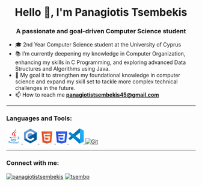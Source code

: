 <h1 align="center">Hello 👋, I'm Panagiotis Tsembekis</h1>
<h3 align="center">A passionate and goal-driven Computer Science student</h3>

- 🎓 2nd Year Computer Science student at the University of Cyprus
- 📚 I’m currently deepening my knowledge in Computer Organization, enhancing my skills in C Programming, and exploring advanced Data Structures and Algorithms using Java.
- 🎯 My goal it to strengthen my foundational knowledge in computer science and expand my skill set to tackle more complex technical challenges in the future.
- 📫 How to reach me **panagiotistsembekis45@gmail.com**

---

<h3 align="left">Languages and Tools:</h3>
<p align="left">
    <a href="https://www.java.com" target="_blank" rel="noreferrer"> 
        <img src="https://raw.githubusercontent.com/devicons/devicon/master/icons/java/java-original.svg" alt="Java" width="40" height="40"/> 
    </a>
    <a href="https://www.cprogramming.com/" target="_blank" rel="noreferrer"> 
        <img src="https://raw.githubusercontent.com/devicons/devicon/master/icons/c/c-original.svg" alt="C" width="40" height="40"/> 
    </a> 
    <a href="" target="_blank" rel="noreferrer"> 
        <img src="./assets/htmllogo.png" alt="HTML" width="40" height="40"/> 
    </a> 
    <a href="" target="_blank" rel="noreferrer"> 
        <img src="./assets/csslogo.png" alt="CSS" width="30" height="40"/> 
    </a> 
    <a href="https://code.visualstudio.com/" target="_blank" rel="noreferrer"> 
        <img src="https://raw.githubusercontent.com/devicons/devicon/master/icons/vscode/vscode-original.svg" alt="VS Code" width="40" height="40"/> 
    </a> 
    <a href="https://git-scm.com/" target="_blank" rel="noreferrer"> 
        <img src="https://img.icons8.com/ios-filled/50/ffffff/git.png" alt="Git" width="40" height="40"/> 
    </a>
</p>

---

<h3 align="left">Connect with me:</h3>
<p align="left">
<a href="https://linkedin.com/in/panagiotis-tsembekis" target="blank"><img align="center" src="https://raw.githubusercontent.com/rahuldkjain/github-profile-readme-generator/master/src/images/icons/Social/linked-in-alt.svg" alt="panagiotistsembekis" height="30" width="40" /></a>
<a href="https://www.leetcode.com/tsembp" target="blank"><img align="center" src="https://raw.githubusercontent.com/rahuldkjain/github-profile-readme-generator/master/src/images/icons/Social/leet-code.svg" alt="tsembp" height="30" width="40" /></a>
